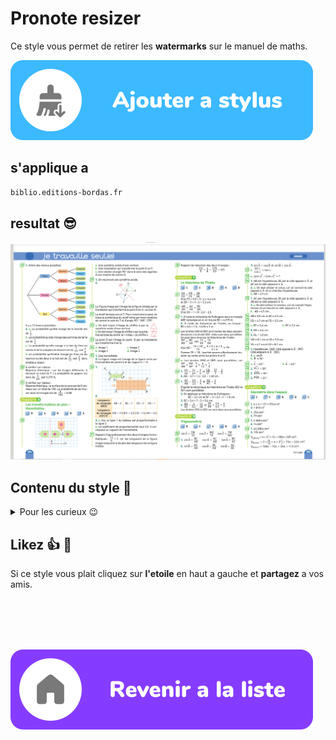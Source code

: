 # Pronote resizer

Ce style vous permet de retirer les **watermarks** sur le manuel de maths.

[![ajouter a stylus](/images/add_fr.svg)](https://raw.githubusercontent.com/rafalou38/stylus-styles/master/styles/maths_manual_watermark/style.user.css)

## s'applique a

```md
biblio.editions-bordas.fr
```

## resultat 😎

![image d'exemple](./exemples/exemple.png)

## Contenu du style 🧐

<details>
<summary>Pour les curieux 😉</summary>

```css
.watermark {
  display: none;
}
```

</details>

## Likez 👍 🌟

Si ce style vous plait cliquez sur **l'etoile** en haut a gauche et **partagez** a vos amis.

<br>
<br>
<br>
<br>

[![revenir a la liste](/images/revenir%20a%20la%20liste.svg)](https://github.com/rafalou38/stylus-styles/)
